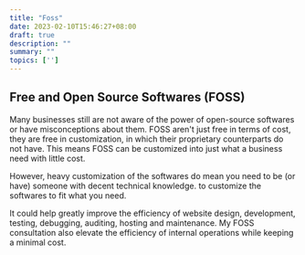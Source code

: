 ```yaml
---
title: "Foss"
date: 2023-02-10T15:46:27+08:00
draft: true
description: ""
summary: ""
topics: ['']
---
```


## Free and Open Source Softwares (FOSS)

Many businesses still are not aware of the power of open-source softwares or
have misconceptions about them. FOSS aren't just free in terms of cost, they
are free in customization, in which their proprietary counterparts do not have.
This means FOSS can be customized into just what a business need with little
cost.

However, heavy customization of the softwares do mean you need to be (or have)
someone with decent technical knowledge. to customize the softwares to fit what
you need.

It could help greatly improve the efficiency of website design,
development, testing, debugging, auditing, hosting and maintenance. My FOSS
consultation also elevate the efficiency of internal operations while keeping a
minimal cost.

